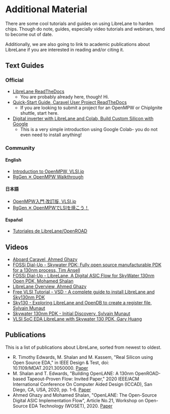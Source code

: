 # Additional Material

There are some cool tutorials and guides on using LibreLane to harden chips. Though do note, guides, especially video tutorials and webinars, tend to become out of date.

Additionally, we are also going to link to academic publications about LibreLane if you are interested in reading and/or citing it.

## Text Guides

### Official

* [LibreLane ReadTheDocs](https://librelane.readthedocs.io/)
  * You are probably already here, though! Hi.
* [Quick-Start Guide, Caravel User Project ReadTheDocs](https://caravel-harness.readthedocs.io/en/latest/getting-started.html#quick-start-for-user-projects)
  * If you are looking to submit a project for an OpenMPW or ChipIgnite shuttle, start here.
* [Digital inverter with LibreLane and Colab, Build Custom Silicon with Google](https://developers.google.com/silicon/guides/digital-inverter-librelane)
  * This is a very simple introduction using Google Colab- you do not even need to install anything!

### Community

#### English

* [Introduction to OpenMPW, VLSI.jp](https://vlsi.jp/Introduction_to_OpenMPW.html#introduction-to-openmpw)
* [RgGen ✕ OpenMPW Walkthrough](https://vlsi.jp/RgGenxOpenMPW_eng.html#rggen--openmpw-walkthrough)

#### 日本語

* [OpenMPW入門 改訂版, VLSI.jp](https://vlsi.jp/OpenMPW.html)
* [RgGen ✕ OpenMPWでLSIを焼こう！](https://vlsi.jp/RgGenxOpenMPW.html)

#### Español

* [Tutoriales de LibreLane/OpenROAD](https://erickcb.github.io/)

## Videos

* [Aboard Caravel, Ahmed Ghazy](https://www.youtube.com/watch?v=9QV8SDelURk)
* [FOSSi Dial-Up - Skywater PDK: Fully open source manufacturable PDK for a 130nm process, Tim Ansell](https://www.youtube.com/watch?v=EczW2IWdnOM&)
* [FOSSi Dial-Up - LibreLane, A Digital ASIC Flow for SkyWater 130nm Open PDK, Mohamed Shalan](https://www.youtube.com/watch?v=Vhyv0eq_mLU)
* [LibreLane Overview, Ahmed Ghazy](https://www.youtube.com/watch?v=d0hPdkYg5QI)
* [Free VLSI Tutorial - VSD - A complete guide to install LibreLane and Sky130nm PDK](https://www.udemy.com/course/vsd-a-complete-guide-to-install-librelane-and-sky130nm-pdk)
* [Sky130 - Exploring LibreLane and OpenDB to create a register file, Sylvain Munaut](https://www.youtube.com/watch?v=AT_LcmaCZmw)
* [Skywater 130nm PDK - Initial Discovery, Sylvain Munaut](https://www.youtube.com/watch?v=gRYBdTXbxiU)
* [VLSI SoC EDA LibreLane with Skywater 130 PDK, Gary Huang](https://www.youtube.com/watch?v=QnJzoJjC7RQ)

## Publications

This is a list of publications about LibreLane, sorted from newest to oldest.

* R. Timothy Edwards, M. Shalan and M. Kassem, "Real Silicon using Open Source EDA," in IEEE Design & Test, doi: 10.1109/MDAT.2021.3050000. [Paper](https://ieeexplore.ieee.org/document/9336682)
* M. Shalan and T. Edwards, "Building OpenLANE: A 130nm OpenROAD-based Tapeout-Proven Flow: Invited Paper," 2020 IEEE/ACM International Conference On Computer Aided Design (ICCAD), San Diego, CA, USA, 2020, pp. 1-6. [Paper](https://ieeexplore.ieee.org/document/9256623/)
* Ahmed Ghazy and Mohamed Shalan, "OpenLANE: The Open-Source Digital ASIC Implementation Flow", Article No.21, Workshop on Open-Source EDA Technology (WOSET), 2020. [Paper](https://github.com/woset-workshop/woset-workshop.github.io/blob/master/PDFs/2020/a21.pdf)
